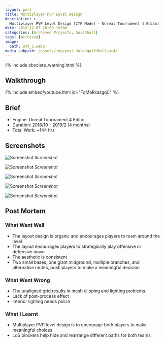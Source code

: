 ```yaml
---
layout: post
title: Multiplayer PVP Level Design
description: >-
  Multiplayer PVP Level Design (CTF Mode) - Unreal Tournament 4 Editor
date: 2019-12-07 20:09 +0800
categories: [Archived Projects, Guildhall]
tags: [Archived]
image:
  path: ut4_5.webp
media_subpath: /assets/img/post-data/guildhall/ut4/
---
```


{% include obsolete_warning.html %}

## Walkthrough
{% include embed/youtube.html id="FqMaRxasgq0" %}

## Brief
- Engine: Unreal Tournament 4 Editor
- Duration: 2018/10 - 2019/2 (4 months)
- Total Work: ~144 hrs

## Screenshots
![Screenshot](ut4_1.webp)
_Screenshot_

![Screenshot](ut4_2.webp)
_Screenshot_

![Screenshot](ut4_3.webp)
_Screenshot_

![Screenshot](ut4_4.webp)
_Screenshot_

![Screenshot](ut4_5.webp)
_Screenshot_

## Post Mortem
### What Went Well
- The layout design is organic and encourages players to roam around the level
- The layout encourages players to strategically play offensive or defensive move
- The aesthetic is consistent
- Two small bases, one giant midground, multiple branches, and alternative routes, push players to make a meaningful decision

### What Went Wrong
- The unaligned grid results in mesh clipping and lighting problems.
- Lack of post-process effect
- Interior lighting needs polish

### What I Learnt
- Multiplayer PVP level design is to encourage both players to make meaningful choices
- LoS blockers help hide and rearrange different paths for both teams